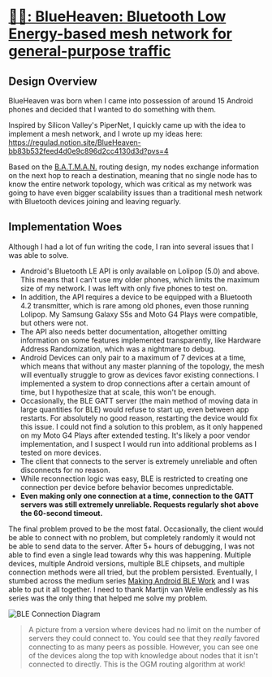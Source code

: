 # [📱📲: BlueHeaven: Bluetooth Low Energy-based mesh network for general-purpose traffic](https://github.com/regulad/BlueHeaven)

## Design Overview

BlueHeaven was born when I came into possession of around 15 Android phones and decided that I wanted to do something with them. 

Inspired by Silicon Valley's PiperNet, I quickly came up with the idea to implement a mesh network, and I wrote up my ideas here: https://regulad.notion.site/BlueHeaven-bb83b532feed4d0e9c896d2cc4130d3d?pvs=4

Based on the [B.A.T.M.A.N.](https://en.wikipedia.org/wiki/B.A.T.M.A.N.) routing design, my nodes exchange information on the next hop to reach a destination, meaning that no single node has to know the entire network topology, which was critical as my network was going to have even bigger scalability issues than a traditional mesh network with Bluetooth devices joining and leaving reguarly.

## Implementation Woes

Although I had a lot of fun writing the code, I ran into several issues that I was able to solve.

* Android's Bluetooth LE API is only available on Lolipop (5.0) and above. This means that I can't use my older phones, which limits the maximum size of my network. I was left with only five phones to test on.
* In addition, the API requires a device to be equipped with a Bluetooth 4.2 transmitter, which is rare among old phones, even those running Lolipop. My Samsung Galaxy S5s and Moto G4 Plays were compatible, but others were not.
* The API also needs better documentation, altogether omitting information on some features implemented transparently, like Hardware Address Randomization, which was a nightmare to debug.
* Android Devices can only pair to a maximum of 7 devices at a time, which means that without any master planning of the topology, the mesh will eventually struggle to grow as devices favor existing connections. I implemented a system to drop connections after a certain amount of time, but I hypothesize that at scale, this won't be enough.
* Occasionally, the BLE GATT server (the main method of moving data in large quantities for BLE) would refuse to start up, even between app restarts. For absolutely no good reason, restarting the device would fix this issue. I could not find a solution to this problem, as it only happened on my Moto G4 Plays after extended testing. It's likely a poor vendor implementation, and I suspect I would run into additional problems as I tested on more devices.
* The client that connects to the server is extremely unreliable and often disconnects for no reason. 
* While reconnection logic was easy, BLE is restricted to creating one connection per device before behavior becomes unpredictable.
* **Even making only one connection at a time, connection to the GATT servers was still extremely unreliable. Requests regularly shot above the 60-second timeout.**

The final problem proved to be the most fatal. Occasionally, the client would be able to connect with no problem, but completely randomly it would not be able to send data to the server. After 5+ hours of debugging, I was not able to find even a single lead towards why this was happening. Multiple devices, multiple Android versions, multiple BLE chipsets, and multiple connection methods were all tried, but the problem persisted. Eventually, I stumbed across the medium series [Making Android BLE Work](https://medium.com/@martijn.van.welie/making-android-ble-work-part-3-117d3a8aee23) and I was able to put it all together. I need to thank Martijn van Welie endlessly as his series was the only thing that helped me solve my problem. 

![BLE Connection Diagram](https://media.discordapp.net/attachments/1251004997118722078/1279614616246423653/IMG_2557.jpg?ex=66d5157a&is=66d3c3fa&hm=c50b18af737a2c215e9dcd3da3ae7925900bb67eea8122c61346f64c34048099&=&format=webp&width=904&height=678)

> A picture from a version where devices had no limit on the number of servers they could connect to. You could see that they *really* favored connecting to as many peers as possible. However, you can see one of the devices along the top with knowledge about nodes that it isn't connected to directly. This is the OGM routing algorithm at work!
